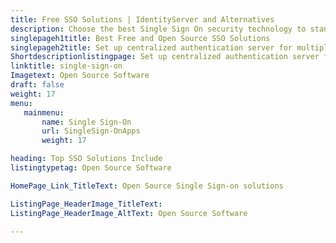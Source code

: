 ```yaml
---
title: Free SSO Solutions | IdentityServer and Alternatives
description: Choose the best Single Sign On security technology to standardize the authentication process. All the SSO software listed here are free and open source.
singlepageh1title: Best Free and Open Source SSO Solutions 
singlepageh2title: Set up centralized authentication server for multiple trusted applications. Control all organizational apps access and users management from one place. 
Shortdescriptionlistingpage: Set up centralized authentication server for multiple trusted applications. Control all organizational apps access and users management from one place. 
linktitle: single-sign-on
Imagetext: Open Source Software
draft: false
weight: 17
menu:
   mainmenu: 
       name: Single Sign-On
       url: SingleSign-OnApps
       weight: 17

heading: Top SSO Solutions Include
listingtypetag: Open Source Software

HomePage_Link_TitleText: Open Source Single Sign-on solutions

ListingPage_HeaderImage_TitleText:
ListingPage_HeaderImage_AltText: Open Source Software

---
```


